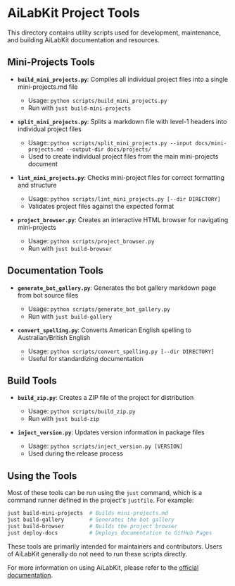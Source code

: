 # AiLabKit Project Tools

This directory contains utility scripts used for development, maintenance, and building AiLabKit documentation and resources.

## Mini-Projects Tools

- **`build_mini_projects.py`**: Compiles all individual project files into a single mini-projects.md file
  - Usage: `python scripts/build_mini_projects.py`
  - Run with `just build-mini-projects`

- **`split_mini_projects.py`**: Splits a markdown file with level-1 headers into individual project files
  - Usage: `python scripts/split_mini_projects.py --input docs/mini-projects.md --output-dir docs/projects/`
  - Used to create individual project files from the main mini-projects document

- **`lint_mini_projects.py`**: Checks mini-project files for correct formatting and structure
  - Usage: `python scripts/lint_mini_projects.py [--dir DIRECTORY]`
  - Validates project files against the expected format

- **`project_browser.py`**: Creates an interactive HTML browser for navigating mini-projects
  - Usage: `python scripts/project_browser.py`
  - Run with `just build-browser`

## Documentation Tools

- **`generate_bot_gallery.py`**: Generates the bot gallery markdown page from bot source files
  - Usage: `python scripts/generate_bot_gallery.py`
  - Run with `just build-gallery`

- **`convert_spelling.py`**: Converts American English spelling to Australian/British English
  - Usage: `python scripts/convert_spelling.py [--dir DIRECTORY]`
  - Useful for standardizing documentation

## Build Tools

- **`build_zip.py`**: Creates a ZIP file of the project for distribution
  - Usage: `python scripts/build_zip.py`
  - Run with `just build-zip`

- **`inject_version.py`**: Updates version information in package files
  - Usage: `python scripts/inject_version.py [VERSION]`
  - Used during the release process

## Using the Tools

Most of these tools can be run using the `just` command, which is a command runner defined in the project's `justfile`. For example:

```bash
just build-mini-projects  # Builds mini-projects.md
just build-gallery        # Generates the bot gallery
just build-browser        # Builds the project browser
just deploy-docs          # Deploys documentation to GitHub Pages
```

These tools are primarily intended for maintainers and contributors. Users of AiLabKit generally do not need to run these scripts directly.

For more information on using AiLabKit, please refer to the [official documentation](https://teaching-repositories.github.io/ailabkit/).